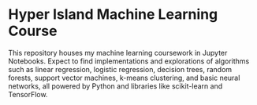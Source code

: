 # Hyper Island Machine Learning Course

This repository houses my machine learning coursework in Jupyter Notebooks. Expect to find implementations and explorations of algorithms such as linear regression, logistic regression, decision trees, random forests, support vector machines, k-means clustering, and basic neural networks, all powered by Python and libraries like scikit-learn and TensorFlow.
